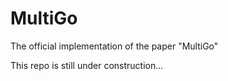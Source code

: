 # MultiGo
The official implementation of the paper "MultiGo"

This repo is still under construction...

